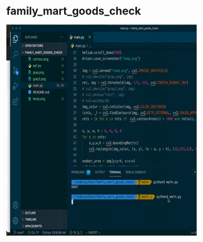 # family_mart_goods_check

<img src="https://github.com/lepus064/family_mart_goods_check/blob/main/showcase.gif" width="697" height="561" alt="example">
